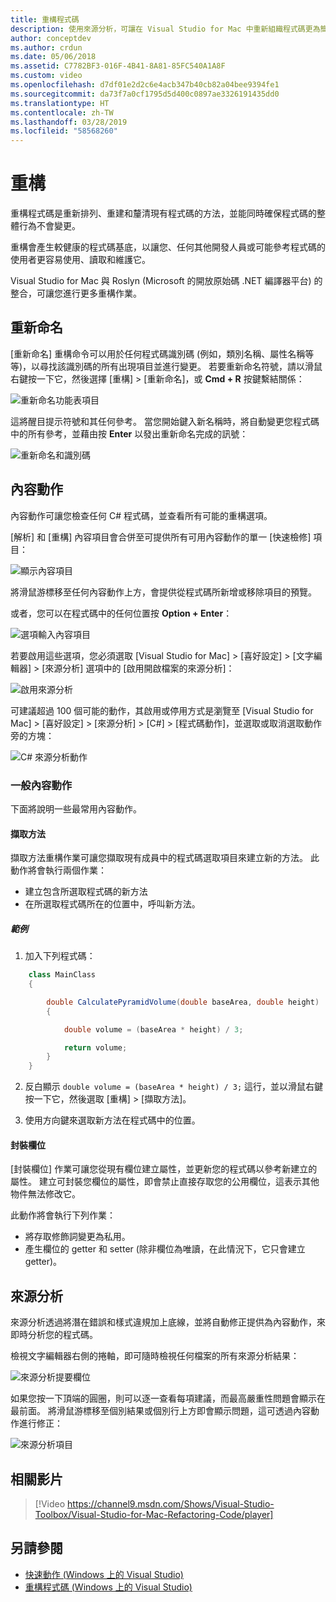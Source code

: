 ```yaml
---
title: 重構程式碼
description: 使用來源分析，可讓在 Visual Studio for Mac 中重新組織程式碼更為簡單。
author: conceptdev
ms.author: crdun
ms.date: 05/06/2018
ms.assetid: C7782BF3-016F-4B41-8A81-85FC540A1A8F
ms.custom: video
ms.openlocfilehash: d7df01e2d2c6e4acb347b40cb82a04bee9394fe1
ms.sourcegitcommit: da73f7a0cf1795d5d400c0897ae3326191435dd0
ms.translationtype: HT
ms.contentlocale: zh-TW
ms.lasthandoff: 03/28/2019
ms.locfileid: "58568260"
---
```

# <a name="refactoring"></a>重構

重構程式碼是重新排列、重建和釐清現有程式碼的方法，並能同時確保程式碼的整體行為不會變更。

重構會產生較健康的程式碼基底，以讓您、任何其他開發人員或可能參考程式碼的使用者更容易使用、讀取和維護它。

Visual Studio for Mac 與 Roslyn (Microsoft 的開放原始碼 .NET 編譯器平台) 的整合，可讓您進行更多重構作業。

## <a name="renaming"></a>重新命名

[重新命名] 重構命令可以用於任何程式碼識別碼 (例如，類別名稱、屬性名稱等等)，以尋找該識別碼的所有出現項目並進行變更。 若要重新命名符號，請以滑鼠右鍵按一下它，然後選擇 [重構] > [重新命名]，或 **Cmd + R** 按鍵繫結關係：

![重新命名功能表項目](media/refactoring-renaming1.png)

這將醒目提示符號和其任何參考。 當您開始鍵入新名稱時，將自動變更您程式碼中的所有參考，並藉由按 **Enter** 以發出重新命名完成的訊號：

![重新命名和識別碼](media/refactoring-renaming2.png)

## <a name="context-actions"></a>內容動作

內容動作可讓您檢查任何 C# 程式碼，並查看所有可能的重構選項。

[解析] 和 [重構] 內容項目會合併至可提供所有可用內容動作的單一 [快速檢修] 項目：

![顯示內容項目](media/refactoring-context-action.png)

將滑鼠游標移至任何內容動作上方，會提供從程式碼所新增或移除項目的預覽。

或者，您可以在程式碼中的任何位置按 **Option + Enter**：

![選項輸入內容項目](media/refactoring-image2a.png)

若要啟用這些選項，您必須選取 [Visual Studio for Mac] > [喜好設定] > [文字編輯器] > [來源分析] 選項中的 [啟用開啟檔案的來源分析]：

![啟用來源分析](media/refactoring-options.png)

可建議超過 100 個可能的動作，其啟用或停用方式是瀏覽至 [Visual Studio for Mac] > [喜好設定] > [來源分析] > [C#] > [程式碼動作]，並選取或取消選取動作旁的方塊：

![C# 來源分析動作](media/refactoring-image3a.png)

### <a name="common-context-actions"></a>一般內容動作

下面將說明一些最常用內容動作。

#### <a name="extract-method"></a>擷取方法

擷取方法重構作業可讓您擷取現有成員中的程式碼選取項目來建立新的方法。 此動作將會執行兩個作業：

* 建立包含所選取程式碼的新方法
* 在所選取程式碼所在的位置中，呼叫新方法。

##### <a name="example"></a>範例

1. 加入下列程式碼：

```csharp
    class MainClass
    {

        double CalculatePyramidVolume(double baseArea, double height)
        {

            double volume = (baseArea * height) / 3;

            return volume;
        }
    }
```

2. 反白顯示 `double volume = (baseArea * height) / 3;` 這行，並以滑鼠右鍵按一下它，然後選取 [重構] > [擷取方法]。

3. 使用方向鍵來選取新方法在程式碼中的位置。

#### <a name="encapsulate-field"></a>封裝欄位

[封裝欄位] 作業可讓您從現有欄位建立屬性，並更新您的程式碼以參考新建立的屬性。 建立可封裝您欄位的屬性，即會禁止直接存取您的公用欄位，這表示其他物件無法修改它。

此動作將會執行下列作業：

* 將存取修飾詞變更為私用。
* 產生欄位的 getter 和 setter (除非欄位為唯讀，在此情況下，它只會建立 getter)。

## <a name="source-analysis"></a>來源分析

來源分析透過將潛在錯誤和樣式違規加上底線，並將自動修正提供為內容動作，來即時分析您的程式碼。

檢視文字編輯器右側的捲軸，即可隨時檢視任何檔案的所有來源分析結果：

![來源分析提要欄位](media/refactoring-image4a.png)

如果您按一下頂端的圓圈，則可以逐一查看每項建議，而最高嚴重性問題會顯示在最前面。 將滑鼠游標移至個別結果或個別行上方即會顯示問題，這可透過內容動作進行修正：

![來源分析項目](media/refactoring-image5.png)

## <a name="related-video"></a>相關影片

> [!Video https://channel9.msdn.com/Shows/Visual-Studio-Toolbox/Visual-Studio-for-Mac-Refactoring-Code/player]

## <a name="see-also"></a>另請參閱

- [快速動作 (Windows 上的 Visual Studio)](/visualstudio/ide/quick-actions)
- [重構程式碼 (Windows 上的 Visual Studio)](/visualstudio/ide/refactoring-in-visual-studio)